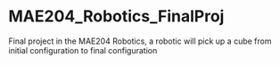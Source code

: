 # MAE204_Robotics_FinalProj
Final project in the MAE204 Robotics, a robotic will pick up a cube from initial configuration to final configuration
